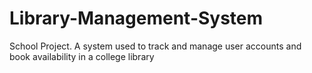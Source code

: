 # Library-Management-System
School Project. A system used to track and manage user accounts and book availability in a college library
